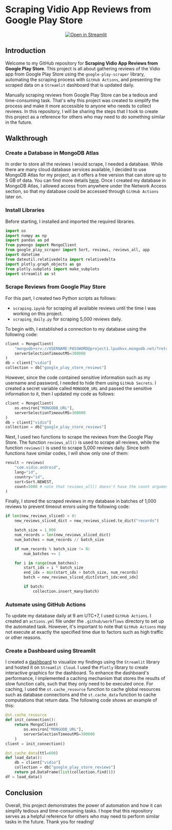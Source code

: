 <h1>Scraping Vidio App Reviews from Google Play Store</h1>

<p align="center">
    <a href="https://darren7753-vidio-google-play-store-reviews-dashboard-iajwpn.streamlit.app/" target="_blank">
        <img src="https://static.streamlit.io/badges/streamlit_badge_black_white.svg" alt="Open in Streamlit">
    </a>
</p>

<h2>Introduction</h2>

Welcome to my GitHub repository for **Scraping Vidio App Reviews from Google Play Store**. This project is all about gathering reviews of the Vidio app from Google Play Store using the `google-play-scraper` library, automating the scraping process with `GitHub Actions`, and presenting the scraped data on a `Streamlit` dashboard that is updated daily.

Manually scraping reviews from Google Play Store can be a tedious and time-consuming task. That's why this project was created to simplify the process and make it more accessible to anyone who needs to collect reviews. In this repository, I will be sharing the steps that I took to create this project as a reference for others who may need to do something similar in the future.

<h2>Walkthrough</h2>
<h3>Create a Database in MongoDB Atlas</h3>

In order to store all the reviews I would scrape, I needed a database. While there are many cloud database services available, I decided to use MongoDB Atlas for my project, as it offers a free version that can store up to 5 GB of data. You can find more details [here](https://www.mongodb.com/pricing). Once I created my database in MongoDB Atlas, I allowed access from anywhere under the Network Access section, so that my database could be accessed through `GitHub Actions` later on.

<h3>Install Libraries</h3>

Before starting, I installed and imported the required libraries.

```python
import os
import numpy as np
import pandas as pd
from pymongo import MongoClient
from google_play_scraper import Sort, reviews, reviews_all, app
import datetime
from dateutil.relativedelta import relativedelta
import plotly.graph_objects as go
from plotly.subplots import make_subplots
import streamlit as st
```

<h3>Scrape Reviews from Google Play Store</h3>

For this part, I created two Python scripts as follows:

- `scraping.ipynb` for scraping all available reviews until the time I was working on this project.
- `scraping_daily.py` for scraping 5,000 reviews daily.

To begin with, I established a connection to my database using the following code:

```python
client = MongoClient(
    "mongodb+srv://USERNAME:PASSWORD@project1.lpu4kvx.mongodb.net/?retryWrites=true&w=majority",
    serverSelectionTimeoutMS=300000
)
db = client["vidio"]
collection = db["google_play_store_reviews"]
```

However, since the code contained sensitive information such as my username and password, I needed to hide them using `GitHub Secrets`. I created a secret variable called `MONGODB_URL` and passed the sensitive information to it, then I updated my code as follows:


```python
client = MongoClient(
    os.environ["MONGODB_URL"],
    serverSelectionTimeoutMS=300000
)
db = client["vidio"]
collection = db["google_play_store_reviews"]
```

Next, I used two functions to scrape the reviews from the Google Play Store. The function `reviews_all()` is used to scrape all reviews, while the function `reviews()` is used to scrape 5,000 reviews daily. Since both functions have similar codes, I will show only one of them:

```python
result = reviews(
    "com.vidio.android",
    lang="id",
    country="id",
    sort=Sort.NEWEST,
    count=5000 # note that reviews_all() doesn't have the count argument
)
```

Finally, I stored the scraped reviews in my database in batches of 1,000 reviews to prevent timeout errors using the following code:

```python
if len(new_reviews_sliced) > 0:
    new_reviews_sliced_dict = new_reviews_sliced.to_dict("records")

    batch_size = 1_000
    num_records = len(new_reviews_sliced_dict)
    num_batches = num_records // batch_size

    if num_records % batch_size != 0:
        num_batches += 1

    for i in range(num_batches):
        start_idx = i * batch_size
        end_idx = min(start_idx + batch_size, num_records)
        batch = new_reviews_sliced_dict[start_idx:end_idx]

        if batch:
            collection.insert_many(batch)
```

<h3>Automate using GitHub Actions</h3>

To update my database daily at 9 am UTC+7, I used `GitHub Actions`. I created an `actions.yml` file under the `.github/workflows` directory to set up the automated task. However, it's important to note that `GitHub Actions` may not execute at exactly the specified time due to factors such as high traffic or other reasons.

<h3>Create a Dashboard using Streamlit</h3>

I created a [dashboard](https://darren7753-vidio-google-play-store-reviews-dashboard-iajwpn.streamlit.app/) to visualize my findings using the `Streamlit` library and hosted it on `Streamlit Cloud`. I used the `Plotly` library to create interactive graphics for the dashboard. To enhance the dashboard's performance, I implemented a caching mechanism that stores the results of slow function calls, such that they only need to be executed once. For caching, I used the `st.cache_resource` function to cache global resources such as database connections and the `st.cache_data` function to cache computations that return data. The following code shows an example of this:

```python
@st.cache_resource
def init_connection():
    return MongoClient(
        os.environ["MONGODB_URL"],
        serverSelectionTimeoutMS=300000
    )
client = init_connection()

@st.cache_data(ttl=600)
def load_data():
    db = client["vidio"]
    collection = db["google_play_store_reviews"]
    return pd.DataFrame(list(collection.find()))
df = load_data()
```

<h2>Conclusion</h2>
Overall, this project demonstrates the power of automation and how it can simplify tedious and time-consuming tasks. I hope that this repository serves as a helpful reference for others who may need to perform similar tasks in the future. Thank you for reading!
